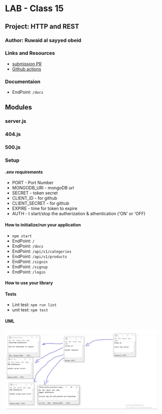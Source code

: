 # LAB - Class 15

## Project: HTTP and REST

### Author: Ruwaid al sayyed obeid

### Links and Resources

- [submission PR](https://github.com/ruwaid-401-advanced-javascript/api-server/pull/1)
- [Github actions](https://github.com/ruwaid-401-advanced-javascript/api-server/pull/1/checks)

### Documentaion
* EndPoint: `/docs` 


## Modules
### server.js
### 404.js
### 500.js

### Setup
#### .env requirements
* PORT - Port Number
* MONGODB_URI - mongoDB url
* SECRET - token secret
* CLIENT_ID - for github
* CLIENT_SECRET - for github
* EXPIRE - time for token to expire
* AUTH - t start/stop the autherization & athentication ('ON' or 'OFF)


#### How to initialize/run your application 
* `npm start`
* EndPoint: `/` 
* EndPoint: `/docs` 
* EndPoint: `/api/v1/categories` 
* EndPoint: `/api/v1/products`
* EndPoint: `/signin`
* EndPoint: `/signup`
* EndPoint: `/login`


#### How to use your library 
#### Tests
- Lint test: `npm run lint`
- unit test: `npm test`

#### UML

![UML Diagram](./assets/whiteBoard-class-07.jpeg)
